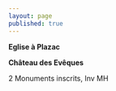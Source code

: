 ```yaml
---
layout: page
published: true
---
```


**Eglise à Plazac**

**Château des Evêques**

2 Monuments inscrits, Inv MH